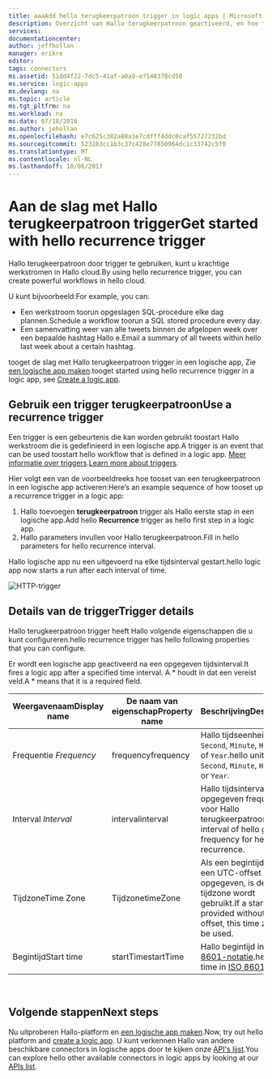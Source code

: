 ```yaml
---
title: aaaAdd hello terugkeerpatroon trigger in logic apps | Microsoft Docs
description: Overzicht van Hallo terugkeerpatroon geactiveerd, en hoe toouse deze met een logische Azure-app.
services: 
documentationcenter: 
author: jeffhollan
manager: erikre
editor: 
tags: connectors
ms.assetid: 51dd4f22-7dc5-41af-a0a9-e7148378cd50
ms.service: logic-apps
ms.devlang: na
ms.topic: article
ms.tgt_pltfrm: na
ms.workload: na
ms.date: 07/18/2016
ms.author: jehollan
ms.openlocfilehash: e7c625c382a88a1e7cdfff4ddc0caf55727232bd
ms.sourcegitcommit: 523283cc1b3c37c428e77850964dc1c33742c5f0
ms.translationtype: MT
ms.contentlocale: nl-NL
ms.lasthandoff: 10/06/2017
---
```

# <a name="get-started-with-hello-recurrence-trigger"></a><span data-ttu-id="85eae-103">Aan de slag met Hallo terugkeerpatroon trigger</span><span class="sxs-lookup"><span data-stu-id="85eae-103">Get started with hello recurrence trigger</span></span>
<span data-ttu-id="85eae-104">Hallo terugkeerpatroon door trigger te gebruiken, kunt u krachtige werkstromen in Hallo cloud.</span><span class="sxs-lookup"><span data-stu-id="85eae-104">By using hello recurrence trigger, you can create powerful workflows in hello cloud.</span></span>

<span data-ttu-id="85eae-105">U kunt bijvoorbeeld:</span><span class="sxs-lookup"><span data-stu-id="85eae-105">For example, you can:</span></span>

* <span data-ttu-id="85eae-106">Een werkstroom toorun opgeslagen SQL-procedure elke dag plannen.</span><span class="sxs-lookup"><span data-stu-id="85eae-106">Schedule a workflow toorun a SQL stored procedure every day.</span></span>
* <span data-ttu-id="85eae-107">Een samenvatting weer van alle tweets binnen de afgelopen week over een bepaalde hashtag Hallo e.</span><span class="sxs-lookup"><span data-stu-id="85eae-107">Email a summary of all tweets within hello last week about a certain hashtag.</span></span>

<span data-ttu-id="85eae-108">tooget de slag met Hallo terugkeerpatroon trigger in een logische app, Zie [een logische app maken](../logic-apps/logic-apps-create-a-logic-app.md).</span><span class="sxs-lookup"><span data-stu-id="85eae-108">tooget started using hello recurrence trigger in a logic app, see [Create a logic app](../logic-apps/logic-apps-create-a-logic-app.md).</span></span>

## <a name="use-a-recurrence-trigger"></a><span data-ttu-id="85eae-109">Gebruik een trigger terugkeerpatroon</span><span class="sxs-lookup"><span data-stu-id="85eae-109">Use a recurrence trigger</span></span>
<span data-ttu-id="85eae-110">Een trigger is een gebeurtenis die kan worden gebruikt toostart Hallo werkstroom die is gedefinieerd in een logische app.</span><span class="sxs-lookup"><span data-stu-id="85eae-110">A trigger is an event that can be used toostart hello workflow that is defined in a logic app.</span></span> <span data-ttu-id="85eae-111">[Meer informatie over triggers](connectors-overview.md).</span><span class="sxs-lookup"><span data-stu-id="85eae-111">[Learn more about triggers](connectors-overview.md).</span></span>

<span data-ttu-id="85eae-112">Hier volgt een van de voorbeeldreeks hoe tooset van een terugkeerpatroon in een logische app activeren:</span><span class="sxs-lookup"><span data-stu-id="85eae-112">Here’s an example sequence of how tooset up a recurrence trigger in a logic app:</span></span>

1. <span data-ttu-id="85eae-113">Hallo toevoegen **terugkeerpatroon** trigger als Hallo eerste stap in een logische app.</span><span class="sxs-lookup"><span data-stu-id="85eae-113">Add hello **Recurrence** trigger as hello first step in a logic app.</span></span>
2. <span data-ttu-id="85eae-114">Hallo parameters invullen voor Hallo terugkeerpatroon.</span><span class="sxs-lookup"><span data-stu-id="85eae-114">Fill in hello parameters for hello recurrence interval.</span></span>

<span data-ttu-id="85eae-115">Hallo logische app nu een uitgevoerd na elke tijdsinterval gestart.</span><span class="sxs-lookup"><span data-stu-id="85eae-115">hello logic app now starts a run after each interval of time.</span></span>

![HTTP-trigger](./media/connectors-native-recurrence/using-trigger.png)

## <a name="trigger-details"></a><span data-ttu-id="85eae-117">Details van de trigger</span><span class="sxs-lookup"><span data-stu-id="85eae-117">Trigger details</span></span>
<span data-ttu-id="85eae-118">Hallo terugkeerpatroon trigger heeft Hallo volgende eigenschappen die u kunt configureren.</span><span class="sxs-lookup"><span data-stu-id="85eae-118">hello recurrence trigger has hello following properties that you can configure.</span></span>

<span data-ttu-id="85eae-119">Er wordt een logische app geactiveerd na een opgegeven tijdsinterval.</span><span class="sxs-lookup"><span data-stu-id="85eae-119">It fires a logic app after a specified time interval.</span></span>
<span data-ttu-id="85eae-120">A * houdt in dat een vereist veld.</span><span class="sxs-lookup"><span data-stu-id="85eae-120">A * means that it is a required field.</span></span>

| <span data-ttu-id="85eae-121">Weergavenaam</span><span class="sxs-lookup"><span data-stu-id="85eae-121">Display name</span></span> | <span data-ttu-id="85eae-122">De naam van eigenschap</span><span class="sxs-lookup"><span data-stu-id="85eae-122">Property name</span></span> | <span data-ttu-id="85eae-123">Beschrijving</span><span class="sxs-lookup"><span data-stu-id="85eae-123">Description</span></span> |
| --- | --- | --- |
| <span data-ttu-id="85eae-124">Frequentie *</span><span class="sxs-lookup"><span data-stu-id="85eae-124">Frequency*</span></span> |<span data-ttu-id="85eae-125">frequency</span><span class="sxs-lookup"><span data-stu-id="85eae-125">frequency</span></span> |<span data-ttu-id="85eae-126">Hallo tijdseenheid: `Second`, `Minute`, `Hour`, `Day`, of `Year`.</span><span class="sxs-lookup"><span data-stu-id="85eae-126">hello unit of time: `Second`, `Minute`, `Hour`, `Day`, or `Year`.</span></span> |
| <span data-ttu-id="85eae-127">Interval *</span><span class="sxs-lookup"><span data-stu-id="85eae-127">Interval*</span></span> |<span data-ttu-id="85eae-128">interval</span><span class="sxs-lookup"><span data-stu-id="85eae-128">interval</span></span> |<span data-ttu-id="85eae-129">Hallo tijdsinterval Hallo opgegeven frequentie voor Hallo terugkeerpatroon.</span><span class="sxs-lookup"><span data-stu-id="85eae-129">hello interval of hello given frequency for hello recurrence.</span></span> |
| <span data-ttu-id="85eae-130">Tijdzone</span><span class="sxs-lookup"><span data-stu-id="85eae-130">Time Zone</span></span> |<span data-ttu-id="85eae-131">Tijdzone</span><span class="sxs-lookup"><span data-stu-id="85eae-131">timeZone</span></span> |<span data-ttu-id="85eae-132">Als een begintijd zonder een UTC-offset is opgegeven, is deze tijdzone wordt gebruikt.</span><span class="sxs-lookup"><span data-stu-id="85eae-132">If a start time is provided without a UTC offset, this time zone will be used.</span></span> |
| <span data-ttu-id="85eae-133">Begintijd</span><span class="sxs-lookup"><span data-stu-id="85eae-133">Start time</span></span> |<span data-ttu-id="85eae-134">startTime</span><span class="sxs-lookup"><span data-stu-id="85eae-134">startTime</span></span> |<span data-ttu-id="85eae-135">Hallo begintijd in [ISO 8601-notatie](https://en.wikipedia.org/wiki/ISO_8601#Combined_date_and_time_representations).</span><span class="sxs-lookup"><span data-stu-id="85eae-135">hello start time in [ISO 8601 format](https://en.wikipedia.org/wiki/ISO_8601#Combined_date_and_time_representations).</span></span> |

<br>

## <a name="next-steps"></a><span data-ttu-id="85eae-136">Volgende stappen</span><span class="sxs-lookup"><span data-stu-id="85eae-136">Next steps</span></span>
<span data-ttu-id="85eae-137">Nu uitproberen Hallo-platform en [een logische app maken](../logic-apps/logic-apps-create-a-logic-app.md).</span><span class="sxs-lookup"><span data-stu-id="85eae-137">Now, try out hello platform and [create a logic app](../logic-apps/logic-apps-create-a-logic-app.md).</span></span> <span data-ttu-id="85eae-138">U kunt verkennen Hallo van andere beschikbare connectors in logische apps door te kijken onze [API's lijst](apis-list.md).</span><span class="sxs-lookup"><span data-stu-id="85eae-138">You can explore hello other available connectors in logic apps by looking at our [APIs list](apis-list.md).</span></span>

